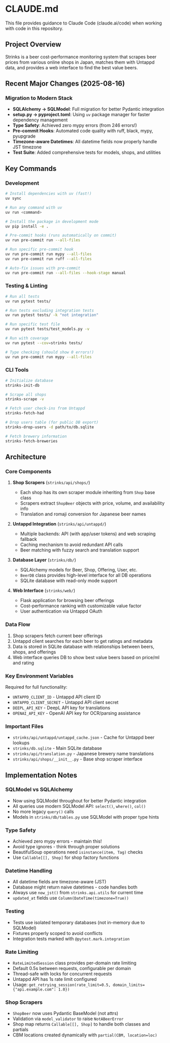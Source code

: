 # CLAUDE.md

This file provides guidance to Claude Code (claude.ai/code) when working with code in this repository.

## Project Overview

Strinks is a beer cost-performance monitoring system that scrapes beer prices from various online shops in Japan, matches them with Untappd data, and provides a web interface to find the best value beers.

## Recent Major Changes (2025-08-16)

### Migration to Modern Stack

- **SQLAlchemy → SQLModel**: Full migration for better Pydantic integration
- **setup.py → pyproject.toml**: Using `uv` package manager for faster dependency management
- **Type Safety**: Achieved zero mypy errors (from 246 errors!)
- **Pre-commit Hooks**: Automated code quality with ruff, black, mypy, pyupgrade
- **Timezone-aware Datetimes**: All datetime fields now properly handle JST timezone
- **Test Suite**: Added comprehensive tests for models, shops, and utilities

## Key Commands

### Development

```bash
# Install dependencies with uv (fast!)
uv sync

# Run any command with uv
uv run <command>

# Install the package in development mode
uv pip install -e .

# Pre-commit hooks (runs automatically on commit)
uv run pre-commit run --all-files

# Run specific pre-commit hook
uv run pre-commit run mypy --all-files
uv run pre-commit run ruff --all-files

# Auto-fix issues with pre-commit
uv run pre-commit run --all-files --hook-stage manual
```

### Testing & Linting

```bash
# Run all tests
uv run pytest tests/

# Run tests excluding integration tests
uv run pytest tests/ -k "not integration"

# Run specific test file
uv run pytest tests/test_models.py -v

# Run with coverage
uv run pytest --cov=strinks tests/

# Type checking (should show 0 errors!)
uv run pre-commit run mypy --all-files
```

### CLI Tools

```bash
# Initialize database
strinks-init-db

# Scrape all shops
strinks-scrape -v

# Fetch user check-ins from Untappd
strinks-fetch-had

# Drop users table (for public DB export)
strinks-drop-users -d path/to/db.sqlite

# Fetch brewery information
strinks-fetch-breweries
```

## Architecture

### Core Components

1. **Shop Scrapers** (`strinks/api/shops/`)
   - Each shop has its own scraper module inheriting from `Shop` base class
   - Scrapers extract `ShopBeer` objects with price, volume, and availability info
   - Translation and romaji conversion for Japanese beer names

2. **Untappd Integration** (`strinks/api/untappd/`)
   - Multiple backends: API (with app/user tokens) and web scraping fallback
   - Caching mechanism to avoid redundant API calls
   - Beer matching with fuzzy search and translation support

3. **Database Layer** (`strinks/db/`)
   - SQLAlchemy models for Beer, Shop, Offering, User, etc.
   - `BeerDB` class provides high-level interface for all DB operations
   - SQLite database with read-only mode support

4. **Web Interface** (`strinks/web/`)
   - Flask application for browsing beer offerings
   - Cost-performance ranking with customizable value factor
   - User authentication via Untappd OAuth

### Data Flow

1. Shop scrapers fetch current beer offerings
2. Untappd client searches for each beer to get ratings and metadata
3. Data is stored in SQLite database with relationships between beers, shops, and offerings
4. Web interface queries DB to show best value beers based on price/ml and rating

### Key Environment Variables

Required for full functionality:

- `UNTAPPD_CLIENT_ID` - Untappd API client ID
- `UNTAPPD_CLIENT_SECRET` - Untappd API client secret
- `DEEPL_API_KEY` - DeepL API key for translations
- `OPENAI_API_KEY` - OpenAI API key for OCR/parsing assistance

### Important Files

- `strinks/api/untappd/untappd_cache.json` - Cache for Untappd beer lookups
- `strinks/db.sqlite` - Main SQLite database
- `strinks/api/translation.py` - Japanese brewery name translations
- `strinks/api/shops/__init__.py` - Base shop scraper interface

## Implementation Notes

### SQLModel vs SQLAlchemy

- Now using SQLModel throughout for better Pydantic integration
- All queries use modern SQLModel API: `select()`, `where()`, `col()`
- No more legacy `query()` calls
- Models in `strinks/db/tables.py` use SQLModel with proper type hints

### Type Safety

- Achieved zero mypy errors - maintain this!
- Avoid type ignores - think through proper solutions
- BeautifulSoup operations need `isinstance(item, Tag)` checks
- Use `Callable[[], Shop]` for shop factory functions

### Datetime Handling

- All datetime fields are timezone-aware (JST)
- Database might return naive datetimes - code handles both
- Always use `now_jst()` from `strinks.api.utils` for current time
- `updated_at` fields use `Column(DateTime(timezone=True))`

### Testing

- Tests use isolated temporary databases (not in-memory due to SQLModel)
- Fixtures properly scoped to avoid conflicts
- Integration tests marked with `@pytest.mark.integration`

### Rate Limiting

- `RateLimitedSession` class provides per-domain rate limiting
- Default 0.5s between requests, configurable per domain
- Thread-safe with locks for concurrent requests
- Untappd API has 1s rate limit configured
- Usage: `get_retrying_session(rate_limit=0.5, domain_limits={"api.example.com": 1.0})`

### Shop Scrapers

- `ShopBeer` now uses Pydantic BaseModel (not attrs)
- Validation via `model_validator` to raise `NotABeerError`
- Shop map returns `Callable[[], Shop]` to handle both classes and partials
- CBM locations created dynamically with `partial(CBM, location=loc)`
